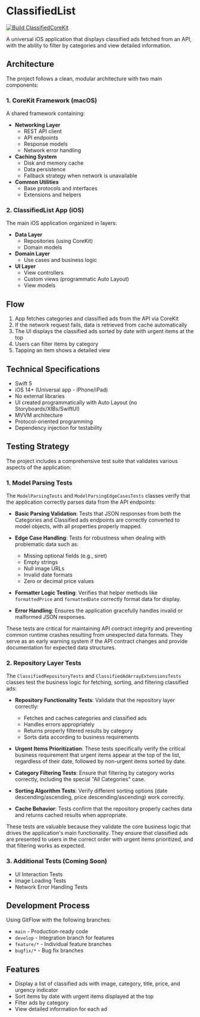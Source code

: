 # ClassifiedList

[![Build ClassifiedCoreKit](https://github.com/maurovz/ClassifiedList/actions/workflows/build-corekit.yml/badge.svg)](https://github.com/maurovz/ClassifiedList/actions/workflows/build-corekit.yml)

A universal iOS application that displays classified ads fetched from an API, with the ability to filter by categories and view detailed information.

## Architecture

The project follows a clean, modular architecture with two main components:

### 1. CoreKit Framework (macOS)
A shared framework containing:
- **Networking Layer**
  - REST API client
  - API endpoints
  - Response models
  - Network error handling
- **Caching System**
  - Disk and memory cache
  - Data persistence
  - Fallback strategy when network is unavailable
- **Common Utilities**
  - Base protocols and interfaces
  - Extensions and helpers

### 2. ClassifiedList App (iOS)
The main iOS application organized in layers:
- **Data Layer**
  - Repositories (using CoreKit)
  - Domain models
- **Domain Layer**
  - Use cases and business logic
- **UI Layer**
  - View controllers
  - Custom views (programmatic Auto Layout)
  - View models

## Flow

1. App fetches categories and classified ads from the API via CoreKit
2. If the network request fails, data is retrieved from cache automatically
3. The UI displays the classified ads sorted by date with urgent items at the top
4. Users can filter items by category
5. Tapping an item shows a detailed view

## Technical Specifications

- Swift 5
- iOS 14+ (Universal app - iPhone/iPad)
- No external libraries
- UI created programmatically with Auto Layout (no Storyboards/XIBs/SwiftUI)
- MVVM architecture
- Protocol-oriented programming
- Dependency injection for testability

## Testing Strategy

The project includes a comprehensive test suite that validates various aspects of the application:

### 1. Model Parsing Tests

The `ModelParsingTests` and `ModelParsingEdgeCasesTests` classes verify that the application correctly parses data from the API endpoints:

- **Basic Parsing Validation**: Tests that JSON responses from both the Categories and Classified ads endpoints are correctly converted to model objects, with all properties properly mapped.

- **Edge Case Handling**: Tests for robustness when dealing with problematic data such as:
  - Missing optional fields (e.g., siret)
  - Empty strings
  - Null image URLs
  - Invalid date formats
  - Zero or decimal price values

- **Formatter Logic Testing**: Verifies that helper methods like `formattedPrice` and `formattedDate` correctly format data for display.

- **Error Handling**: Ensures the application gracefully handles invalid or malformed JSON responses.

These tests are critical for maintaining API contract integrity and preventing common runtime crashes resulting from unexpected data formats. They serve as an early warning system if the API contract changes and provide documentation for expected data structures.

### 2. Repository Layer Tests

The `ClassifiedRepositoryTests` and `ClassifiedAdArrayExtensionsTests` classes test the business logic for fetching, sorting, and filtering classified ads:

- **Repository Functionality Tests**: Validate that the repository layer correctly:
  - Fetches and caches categories and classified ads
  - Handles errors appropriately
  - Returns properly filtered results by category
  - Sorts data according to business requirements

- **Urgent Items Prioritization**: These tests specifically verify the critical business requirement that urgent items appear at the top of the list, regardless of their date, followed by non-urgent items sorted by date.

- **Category Filtering Tests**: Ensure that filtering by category works correctly, including the special "All Categories" case.

- **Sorting Algorithm Tests**: Verify different sorting options (date descending/ascending, price descending/ascending) work correctly.

- **Cache Behavior**: Tests confirm that the repository properly caches data and returns cached results when appropriate.

These tests are valuable because they validate the core business logic that drives the application's main functionality. They ensure that classified ads are presented to users in the correct order with urgent items prioritized, and that filtering works as expected.

### 3. Additional Tests (Coming Soon)

- UI Interaction Tests
- Image Loading Tests
- Network Error Handling Tests

## Development Process

Using GitFlow with the following branches:
- `main` - Production-ready code
- `develop` - Integration branch for features
- `feature/*` - Individual feature branches
- `bugfix/*` - Bug fix branches

## Features

- Display a list of classified ads with image, category, title, price, and urgency indicator
- Sort items by date with urgent items displayed at the top
- Filter ads by category
- View detailed information for each ad 